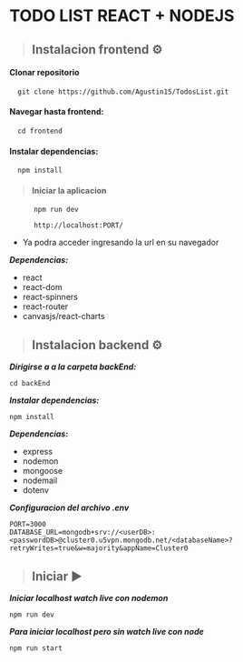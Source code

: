 # TODO LIST REACT + NODEJS

> ## Instalacion frontend ⚙

#### Clonar repositorio

      git clone https://github.com/Agustin15/TodosList.git

#### Navegar hasta frontend:

      cd frontend

#### Instalar dependencias:

      npm install

> #### Iniciar la aplicacion

          npm run dev

          http://localhost:PORT/

- Ya podra acceder ingresando la url en su navegador

**_Dependencias:_**

- react
- react-dom
- react-spinners
- react-router
- canvasjs/react-charts

> ## Instalacion backend ⚙

**_Dirigirse a a la carpeta backEnd:_**

    cd backEnd

**_Instalar dependencias:_**

    npm install

**_Dependencias:_**

- express
- nodemon
- mongoose
- nodemail
- dotenv

**_Configuracion del archivo .env_**

    PORT=3000
    DATABASE_URL=mongodb+srv://<userDB>:<passwordDB>@cluster0.u5vpn.mongodb.net/<databaseName>?retryWrites=true&w=majority&appName=Cluster0

> ## Iniciar ▶

**_Iniciar localhost watch live con nodemon_**

    npm run dev

**_Para iniciar localhost pero sin watch live con node_**

    npm run start

